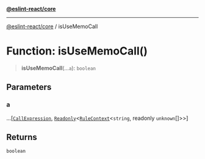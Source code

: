 [**@eslint-react/core**](../README.md)

***

[@eslint-react/core](../README.md) / isUseMemoCall

# Function: isUseMemoCall()

> **isUseMemoCall**(...`a`): `boolean`

## Parameters

### a

...\[[`CallExpression`](../-internal-/interfaces/CallExpression.md), [`Readonly`](../-internal-/type-aliases/Readonly.md)\<[`RuleContext`](../-internal-/interfaces/RuleContext.md)\<`string`, readonly `unknown`[]\>\>\]

## Returns

`boolean`

